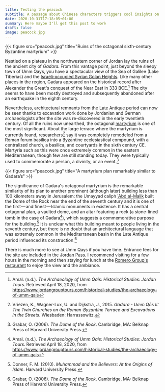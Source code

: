 ```yaml
---
title: Testing the peacock
subtitle: A passage about Chinese characters triggers cool insights on translatability
date: 2020-10-31T17:18:05+01:00
summary: Here maybe I'll get this post to work
draft: false
image: peacock.jpg
---
```


{{< figure src="peacock.jpg" title="Ruins of the octagonal sixth-century Byzantine martyrium" >}}

Nestled on a plateau in the northwestern corner of Jordan lay the ruins of the ancient city of _Gadara_. From this vantage point, just beyond the sleepy town of Umm Qays, you have a spectacular view of the Sea of Galilee (Lake Tiberias) and the [Israeli-occupied Syrian Golan Heights][golanheights]. Like many other places in the region, Gadara appeared on the historical record after Alexander the Great's conquest of the Near East in 333 BCE.[^Amal] The city seems to have been mostly destroyed and subsequently abandoned after an earthquake in the eighth century.

<!--more-->

Nevertheless, architectural remnants from the Late Antique period can now be seen thanks to excavation work done by Jordanian and German archaeologists after the site was re-discovered in the early twentieth century. Of all the ruins now unearthed, the octagonal [martyrium][martyrium] is one of the most significant. About the large terrace where the martyrium is currently found, researchers[^Vriezen] say it was completely remodeled from a Roman forum basilica into a Byzantine ecclesiastical compound, with a centralized church, a basilica, and courtyards in the sixth century CE. Martyria such as this were once extremely common in the eastern Mediterranean, though few are still standing today. They were typically used to commemorate a person, a divinity, or an event.[^Grabar]

{{< figure src="peacock.jpg" title="A martyrium plan remarkably similar to Gadara’s" >}}

The significance of Gadara's octagonal martyrium is the remarkable similarity of its plan to another prominent (although later) building less than 100 kilometers away in Jerusalem: the Umayyad caliph [ʿAbd al-Malik][abdalmalik] built the Dome of the Rock near the end of the seventh century and it is one of the first — and finest — Islamic monuments in existence. It has a central octagonal plan, a vaulted dome, and an altar featuring a rock (a stone-lined tomb in the case of Gadara[^Amal]), which suggests a commemorative purpose for the building.[^Donner] It is unclear what this building meant to people living in the seventh century, but there is no doubt that an architectural language that was extremely common in the Mediterranean basin in the Late Antique period influenced its construction.[^Grabar]

There is much more to see at Umm Qays if you have time. Entrance fees for the site are included in the [Jordan Pass][jordanpass]. I recommend visiting for a few hours in the morning and then staying for lunch at the [Romero Group's restaurant][romerogroup] to enjoy the view and the ambiance.

[^Amal]: Amal. (n.d.). _The Archaeology of Umm Qais: Historical Studies: Jordan Tours_. Retrieved April 18, 2020, from https://www.jordangrouptours.com/historical-studies/the-archaeology-of-umm-qais
[^Grabar]: Grabar, O. (2006). _The Dome of the Rock_. Cambridge, MA: Belknap Press of Harvard University Press.
[^Vriezen]: Vriezen, K., Wagner-Lux, U. and Dijkstra, J., 2015. _Gadara - Umm Qēs II: The Twin Churches on the Roman-Byzantine Terrace and Excavations in the Streets_. Wiesbaden: Harrassowitz.
[^Donner]: Donner, F. M. (2010). _Muhammad and the Believers: At the Origins of Islam_. Harvard University Press.

[golanheights]: https://en.wikipedia.org/wiki/Status_of_the_Golan_Heights
[martyrium]: https://en.wikipedia.org/wiki/Martyrium_(architecture)
[abdalmalik]: https://en.wikipedia.org/wiki/Abd_al-Malik_ibn_Marwan
[jordanpass]: https://www.jordanpass.jo/
[romerogroup]: http://www.romero-jordan.com/um-qais.html
